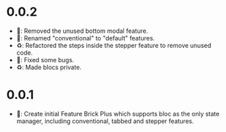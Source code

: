 # 0.0.2

- 🧹: Removed the unused bottom modal feature.
- 🔄: Renamed "conventional" to "default" features.
- ♻️: Refactored the steps inside the stepper feature to remove unused code.
- 🐛: Fixed some bugs.
- ♻️: Made blocs private.

# 0.0.1

- 🎉: Create initial Feature Brick Plus which supports bloc as the only state manager, including conventional, tabbed and stepper features.
